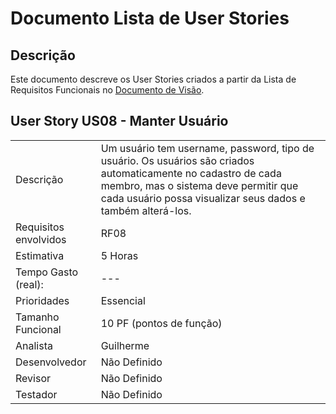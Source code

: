 # Documento Lista de User Stories

## Descrição 

Este documento descreve os User Stories criados a partir da Lista de Requisitos Funcionais no
[Documento de Visão](https://github.com/labens-ufrn/academic-devflow/blob/doc/issue2/docs/doc-visao.md).

## User Story US08 - Manter Usuário

|                              |                                                                                                                                                                                                                     |
|------------------------------|---------------------------------------------------------------------------------------------------------------------------------------------------------------------------------------------------------------------|
| Descrição                    | Um usuário tem username, password, tipo de usuário. Os usuários são criados automaticamente no cadastro de cada membro, mas o sistema deve permitir que cada usuário possa visualizar seus dados e também alterá-los.   |                                                                         
| Requisitos envolvidos        | RF08                                                                                                                                                                                                                    |
| Estimativa                   | 5 Horas                                                                                                                                                                                                                 | 
| Tempo Gasto (real):          | ---                                                                                                                                                                                                                     |
| Prioridades                  | Essencial                                                                                                                                                                                                               |
| Tamanho Funcional            | 10 PF (pontos de função)                                                                                                                                                                                                |
| Analista                     | Guilherme                                                                                                                                                                                                               |
| Desenvolvedor                | Não Definido                                                                                                                                                                                                            |
| Revisor                      | Não Definido                                                                                                                                                                                                            |
| Testador                     | Não Definido                                                                                                                                                                                                            |